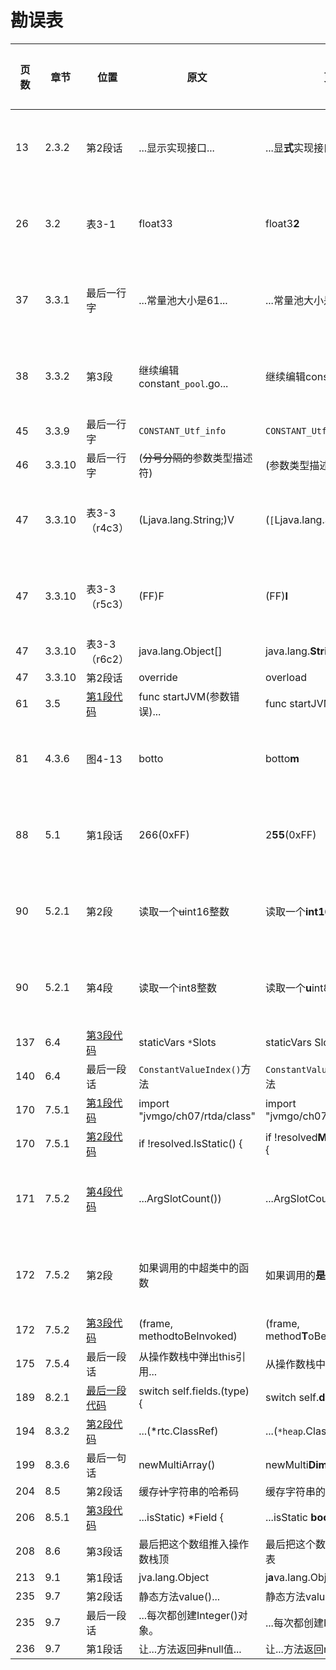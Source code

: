 # 勘误表

页数		| 章节		| 位置				| 原文							| 更正									| 读者							| 更正版次
------- | --------- | ----------------- | ----------------------------- | ------------------------------------- | ----------------------------- | ---------
 13		| 2.3.2		| 第2段话			| ...显示实现接口...				| ...显**式**实现接口...					| ![先飞][先飞]					| 第3次印刷
 26		| 3.2		| 表3-1				| float33						| float3**2**							| ![一切都将尘封][一切都将尘封]		| 第3次印刷
 37		| 3.3.1		| 最后一行字			| ...常量池大小是61...			| ...常量池大小是6**4**...				| ![JingkaiTang][JingkaiTang]	| 第3次印刷
 38		| 3.3.2		| 第3段				| 继续编辑constant`_pool`.go...	| 继续编辑constant`_info`.go...			| ![啊乐][啊乐]					| 第2次印刷
 45		| 3.3.9		| 最后一行字			| `CONSTANT_Utf_info`			| `CONSTANT_Utf8_info`					| ![乌鸦的吉他][乌鸦的吉他]		| 
 46		| 3.3.10	| 最后一行字			| (~~分号分隔的~~参数类型描述符)	| (参数类型描述符列表)						| ![SevenKites][SevenKites]		| 
 47		| 3.3.10	| 表3-3（r4c3）		| (Ljava.lang.String;)V			| (`[`Ljava.lang.String;)V				| ![啊乐][啊乐]					| 第2次印刷
 47		| 3.3.10	| 表3-3（r5c3）		| (FF)F							| (FF)**I**								| ![啊乐][啊乐]					| 第2次印刷
 47		| 3.3.10	| 表3-3（r6c2）		| java.lang.Object[]			| java.lang.**String**[]				| ![乌鸦的吉他][乌鸦的吉他]		| 
 47		| 3.3.10	| 第2段话			| override						| overload								| ![Nancy945][Nancy945]			| 
 61		| 3.5		|[第1段代码][p61]		| func startJVM(参数错误)...		| func startJVM(`cmd *Cmd`)...			| ![Jing0][Jing0]				| 
 81		| 4.3.6		| 图4-13				| botto							| botto**m**							| ![zxh][zxh]					| 第2次印刷
 88		| 5.1		| 第1段话			| 266(0xFF)						| 2**55**(0xFF)							| ![charles0lee][charles0lee]	| 第3次印刷
 90		| 5.2.1		| 第2段				| 读取一个~~u~~int16整数			| 读取一个**int16**整数					| ![iHge2k][iHge2k]				| 第3次印刷
 90		| 5.2.1		| 第4段				| 读取一个int8整数				| 读取一个**u**int8整数					| ![iHge2k][iHge2k]				| 第3次印刷
137		| 6.4		|[第3段代码][p137]	| staticVars `*`Slots			| staticVars Slots						| ![Powerful24HS][Powerful24HS]	| 
140		| 6.4		| 最后一段话			| `ConstantValueIndex()`方法		| `ConstantValueAttribute()`方法			| ![SevenKites][SevenKites]		| 
170		| 7.5.1		|[第1段代码][p170a]	| import "jvmgo/ch07/rtda/class"| import "jvmgo/ch07/rtda/**heap**"		| ![Nancy945][Nancy945]			| 
170		| 7.5.1		|[第2段代码][p170b]	| if !resolved.IsStatic() {		| if !resolved**Method**.IsStatic() {	| ![乌鸦的吉他][乌鸦的吉他]		| 
171		| 7.5.2		|[第4段代码][p171]	| ...ArgSlotCount())			| ...ArgSlotCount()` - 1`)				| ![Beyond][Beyond]				| 第3次印刷
172		| 7.5.2		| 第2段				| 如果调用的中超类中的函数			| 如果调用的**是**超类中的函数				| ![zxh][zxh]					| 第3次印刷
172		| 7.5.2		|[第3段代码][p172]	| (frame, methodtoBeInvoked)	| (frame, method**T**oBeInvoked)		| ![乌鸦的吉他][乌鸦的吉他]		| 
175		| 7.5.4		| 最后一段话			| 从操作数栈中弹出this引用...		| 从操作数栈中**取**出this引用...			| ![乌鸦的吉他][乌鸦的吉他]		| 
189		| 8.2.1		|[最后一段代码][p189]	| switch self.fields.(type) {	| switch self.**data**.(type) {			| ![JingkaiTang][JingkaiTang]	| 
194		| 8.3.2		|[第2段代码][p194]	| ...(*rtc.ClassRef)			| ...(`*heap`.ClassRef)					| ![CURAS][CURAS]				| 
199		| 8.3.6		| 最后一句话			| newMultiArray()				| newMulti**Dimensional**Array()		| ![CURAS][CURAS]				| 
204		| 8.5		| 第2段话			| 缓存~~计~~字符串的哈希码			| 缓存字符串的哈希码						| ![乌鸦的吉他][乌鸦的吉他]		| 
206		| 8.5.1		|[第3段代码][p206]	| ...isStatic) *Field {			| ...isStatic **bool**) *Field {		| ![CURAS][CURAS]				| 
208		| 8.6		| 第3段话			| 最后把这个数组推入操作数栈顶		| 最后把这个数组放进局部变量表				| ![SevenKites][SevenKites]		| 
213		| 9.1		| 第1段话			| jva.lang.Object				| j**a**va.lang.Object					| ![SevenKites][SevenKites]		| 
235		| 9.7		| 第2段话			| 静态方法value()...				| 静态方法value**Of**()...				| ![SevenKites][SevenKites]		| 
235		| 9.7		| 最后一段话			| ...每次都创建Integer()对象。		| ...每次都创建Integer对象。				| ![zxh][zxh]					| 
236		| 9.7		| 第1段话			| 让...方法返回~~非~~null值...	| 让...方法返回null值...					| ![zxh][zxh]					| 


[Beyond]: https://github.com/zxh0/jvmgo-book/blob/master/v1/readers/Beyond.png?raw=true "Beyond"
[CURAS]: https://github.com/zxh0/jvmgo-book/blob/master/v1/readers/CURAS.png?raw=true "CURAS"
[charles0lee]: https://github.com/zxh0/jvmgo-book/blob/master/v1/readers/charles0lee.png?raw=true "charles0lee"
[iHge2k]: https://github.com/zxh0/jvmgo-book/blob/master/v1/readers/iHge2k.jpg?raw=true "iHge2k"
[Jing0]: https://github.com/zxh0/jvmgo-book/blob/master/v1/readers/Jing0.jpg?raw=true "Jing0"
[JingkaiTang]: https://github.com/zxh0/jvmgo-book/blob/master/v1/readers/JingkaiTang.png?raw=true "JingkaiTang"
[Nancy945]: https://github.com/zxh0/jvmgo-book/blob/master/v1/readers/Nancy945.jpg?raw=true "Nancy945"
[Powerful24HS]: https://github.com/zxh0/jvmgo-book/blob/master/v1/readers/Powerful24HS.png?raw=true "Powerful24HS"
[SevenKites]: https://github.com/zxh0/jvmgo-book/blob/master/v1/readers/SevenKites.png?raw=true "SevenKites"
[zxh]: https://github.com/zxh0/jvmgo-book/blob/master/v1/readers/zxh.png?raw=true "zxh"
[啊乐]: https://github.com/zxh0/jvmgo-book/blob/master/v1/readers/啊乐.png?raw=true "啊乐"
[乌鸦的吉他]: https://github.com/zxh0/jvmgo-book/blob/master/v1/readers/乌鸦的吉他.jpg?raw=true "乌鸦的吉他"
[先飞]: https://github.com/zxh0/jvmgo-book/blob/master/v1/readers/先飞.png?raw=true "先飞"
[一切都将尘封]: https://github.com/zxh0/jvmgo-book/blob/master/v1/readers/一切都将尘封.jpg?raw=true "一切都将尘封"
[p61]:   https://github.com/zxh0/jvmgo-book/blob/master/v1/code/go/src/jvmgo/ch03/main.go#L20
[p137]:  https://github.com/zxh0/jvmgo-book/blob/master/v1/code/go/src/jvmgo/ch06/rtda/heap/class.go#L20
[p170a]: https://github.com/zxh0/jvmgo-book/blob/master/v1/code/go/src/jvmgo/ch07/instructions/references/invokestatic.go#L5
[p170b]: https://github.com/zxh0/jvmgo-book/blob/master/v1/code/go/src/jvmgo/ch07/instructions/references/invokestatic.go#L14
[p171]:  https://github.com/zxh0/jvmgo-book/blob/master/v1/code/go/src/jvmgo/ch07/instructions/references/invokespecial.go#L24
[p172]:  https://github.com/zxh0/jvmgo-book/blob/master/v1/code/go/src/jvmgo/ch07/instructions/references/invokespecial.go#L51
[p189]:  https://github.com/zxh0/jvmgo-book/blob/master/v1/code/go/src/jvmgo/ch08/rtda/heap/array_object.go#L29
[p194]:  https://github.com/zxh0/jvmgo-book/blob/master/v1/code/go/src/jvmgo/ch08/instructions/references/anewarray.go#L12
[p206]:  https://github.com/zxh0/jvmgo-book/blob/master/v1/code/go/src/jvmgo/ch08/rtda/heap/class.go#L125
